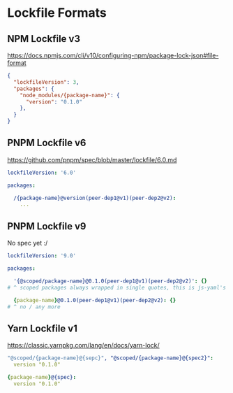 # Lockfile Formats

## NPM Lockfile v3

https://docs.npmjs.com/cli/v10/configuring-npm/package-lock-json#file-format

```json
{
  "lockfileVersion": 3,
  "packages": {
    "node_modules/{package-name}": {
      "version": "0.1.0"
    },
  }
}
```

## PNPM Lockfile v6

https://github.com/pnpm/spec/blob/master/lockfile/6.0.md

```yaml
lockfileVersion: '6.0'

packages:

  /{package-name}@version(peer-dep1@v1)(peer-dep2@v2):
    ...
```

## PNPM Lockfile v9

No spec yet :/

```yaml
lockfileVersion: '9.0'

packages:

  '{@scoped/package-name}@0.1.0(peer-dep1@v1)(peer-dep2@v2)': {}
# ^ scoped packages always wrapped in single quotes, this is js-yaml's behavior

  {package-name}@0.1.0(peer-dep1@v1)(peer-dep2@v2): {}
# ^ no / any more
```

## Yarn Lockfile v1

https://classic.yarnpkg.com/lang/en/docs/yarn-lock/


```yaml
"@scoped/{package-name}@{sepc}", "@scoped/{package-name}@{spec2}":
  version "0.1.0"

{package-name}@{spec}:
  version "0.1.0"
```
